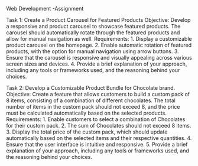Web Development -Assignment

Task 1: Create a Product Carousel for Featured Products
Objective: Develop a responsive and product carousel to showcase featured
products. The carousel should automatically rotate through the featured
products and allow for manual navigation as well.
Requirements: 1. Display a customizable product carousel on the homepage.
2. Enable automatic rotation of featured products, with the option for manual
navigation using arrow buttons.
3. Ensure that the carousel is responsive and visually appealing across various
screen sizes and devices.
4. Provide a brief explanation of your approach, including any tools or
frameworks used, and the reasoning behind your choices.

Task 2: Develop a Customizable Product Bundle for Chocolate brand.
Objective: Create a feature that allows customers to build a custom pack of 8
items, consisting of a combination of different chocolates. The total number of
items in the custom pack should not exceed 8, and the price must be calculated
automatically based on the selected products.
Requirements: 1. Enable customers to select a combination of Chocolates for
their custom pack.
2. The sum of Chocolates should not exceed 8 items.
3. Display the total price of the custom pack, which should update automatically
based on the selected items and their respective quantities.
4. Ensure that the user interface is intuitive and responsive.
5. Provide a brief explanation of your approach, including any tools or
frameworks used, and the reasoning behind your choices.
